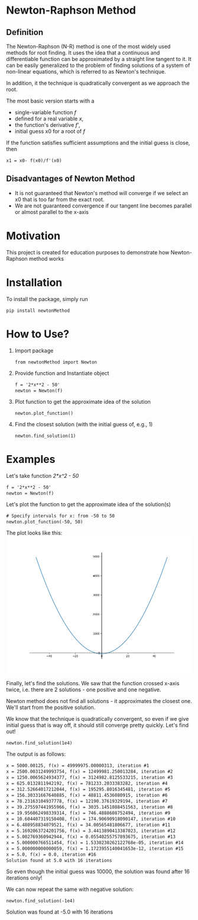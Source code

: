 # Newton-Raphson Method
## Definition
The Newton-Raphson (N-R) method is one of the most widely used methods for root finding. 
It uses the idea that a continuous and differentiable function can be approximated by a straight line tangent to it.
It can be easily generalized to the problem of finding solutions of a system of non-linear equations, which is referred to as Newton's technique. 

In addition, it the technique is quadratically convergent as we approach the root. 

The most basic version starts with a 
- single-variable function *f* 
- defined for a real variable *x*,
- the function's derivative *f′*, 
- initial guess x0 for a root of *f*

If the function satisfies sufficient assumptions and the initial guess is close, then
```
x1 = x0- f(x0)/f'(x0)
 ```

## Disadvantages of Newton Method
* It is not guaranteed that Newton's method will converge if we select an x0 that is too far from the exact root. 
* We are not guaranteed convergence if our tangent line becomes parallel or almost parallel to the x-axis

# Motivation
This project is created for education purposes to demonstrate how Newton-Raphson method works 

# Installation

To install the package, simply run
```
pip install newtonMethod
```

# How to Use?
1. Import package
    ```
    from newtonMethod import Newton
    ```
2. Provide function and Instantiate object
    ```
    f = '2*x**2 - 50'
    newton = Newton(f)
    ```
3. Plot function to get the approximate idea of the solution
    ```
    newton.plot_function()
    ```
4. Find the closest solution (with the initial guess of, e.g., 1)
    ```
    newton.find_solution(1)
    ```

# Examples
Let's take function _2*x^2 - 50_
```
f = '2*x**2 - 50'
newton = Newton(f)
```
Let's plot the function to get the approximate idea of the solution(s)
```
# Specify intervals for x: from -50 to 50
newton.plot_function(-50, 50)
```

The plot looks like this: 
![Example 1](https://raw.githubusercontent.com/es-g/newtonMethod/master/newtonMethod/example_1.png "Logo Title Text 1")


Finally, let's find the solutions. We saw that the function crossed x-axis twice, i.e. there are 2 solutions - one positive and one negative.

Newton method does not find all solutions - it approximates the closest one. We'll start from the positive solution. 

We know that the technique is quadratically convergent, so even if we give initial guess that is way off, it should still converge pretty quickly. Let's find out!

```
newton.find_solution(1e4)
```
The output is as follows:
```
x = 5000.00125, f(x) = 49999975.00000313, iteration #1
x = 2500.0031249993754, f(x) = 12499981.250013284, iteration #2
x = 1250.0065624934377, f(x) = 3124982.8125533215, iteration #3
x = 625.0132811942192, f(x) = 781233.2033383282, iteration #4
x = 312.52664017212044, f(x) = 195295.8016345481, iteration #5
x = 156.30331667640885, f(x) = 48811.4536080915, iteration #6
x = 78.23163104937778, f(x) = 12190.37619329194, iteration #7
x = 39.275597441955966, f(x) = 3035.1451088451563, iteration #8
x = 19.956062498339314, f(x) = 746.4888608752494, iteration #9
x = 10.604407319150408, f(x) = 174.90690918090147, iteration #10
x = 6.480958834079521, f(x) = 34.00565481806677, iteration #11
x = 5.1692063724201756, f(x) = 3.4413890413387023, iteration #12
x = 5.002769360942944, f(x) = 0.05540255757893675, iteration #13
x = 5.000000766511454, f(x) = 1.5330230262122768e-05, iteration #14
x = 5.000000000000059, f(x) = 1.1723955140041653e-12, iteration #15
x = 5.0, f(x) = 0.0, iteration #16
Solution found at 5.0 with 16 iterations
```

So even though the initial guess was 10000, the solution was found after 16 iterations only!

We can now repeat the same with negative solution:
```
newton.find_solution(-1e4)
```
Solution was found at -5.0 with 16 iterations